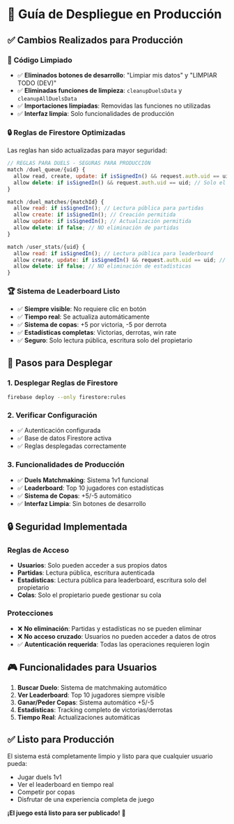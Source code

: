 # 🚀 Guía de Despliegue en Producción

## ✅ Cambios Realizados para Producción

### 🧹 **Código Limpiado**
- ✅ **Eliminados botones de desarrollo**: "Limpiar mis datos" y "LIMPIAR TODO (DEV)"
- ✅ **Eliminadas funciones de limpieza**: `cleanupDuelsData` y `cleanupAllDuelsData`
- ✅ **Importaciones limpiadas**: Removidas las funciones no utilizadas
- ✅ **Interfaz limpia**: Solo funcionalidades de producción

### 🔒 **Reglas de Firestore Optimizadas**

Las reglas han sido actualizadas para mayor seguridad:

```javascript
// REGLAS PARA DUELS - SEGURAS PARA PRODUCCIÓN
match /duel_queue/{uid} {
  allow read, create, update: if isSignedIn() && request.auth.uid == uid; // Solo el propietario
  allow delete: if isSignedIn() && request.auth.uid == uid; // Solo el propietario
}

match /duel_matches/{matchId} {
  allow read: if isSignedIn(); // Lectura pública para partidas
  allow create: if isSignedIn(); // Creación permitida
  allow update: if isSignedIn(); // Actualización permitida
  allow delete: if false; // NO eliminación de partidas
}

match /user_stats/{uid} {
  allow read: if isSignedIn(); // Lectura pública para leaderboard
  allow create, update: if isSignedIn() && request.auth.uid == uid; // Solo el propietario
  allow delete: if false; // NO eliminación de estadísticas
}
```

### 🏆 **Sistema de Leaderboard Listo**

- ✅ **Siempre visible**: No requiere clic en botón
- ✅ **Tiempo real**: Se actualiza automáticamente
- ✅ **Sistema de copas**: +5 por victoria, -5 por derrota
- ✅ **Estadísticas completas**: Victorias, derrotas, win rate
- ✅ **Seguro**: Solo lectura pública, escritura solo del propietario

## 🚀 **Pasos para Desplegar**

### 1. **Desplegar Reglas de Firestore**
```bash
firebase deploy --only firestore:rules
```

### 2. **Verificar Configuración**
- ✅ Autenticación configurada
- ✅ Base de datos Firestore activa
- ✅ Reglas desplegadas correctamente

### 3. **Funcionalidades de Producción**
- ✅ **Duels Matchmaking**: Sistema 1v1 funcional
- ✅ **Leaderboard**: Top 10 jugadores con estadísticas
- ✅ **Sistema de Copas**: +5/-5 automático
- ✅ **Interfaz Limpia**: Sin botones de desarrollo

## 🔒 **Seguridad Implementada**

### **Reglas de Acceso**
- **Usuarios**: Solo pueden acceder a sus propios datos
- **Partidas**: Lectura pública, escritura autenticada
- **Estadísticas**: Lectura pública para leaderboard, escritura solo del propietario
- **Colas**: Solo el propietario puede gestionar su cola

### **Protecciones**
- ❌ **No eliminación**: Partidas y estadísticas no se pueden eliminar
- ❌ **No acceso cruzado**: Usuarios no pueden acceder a datos de otros
- ✅ **Autenticación requerida**: Todas las operaciones requieren login

## 🎮 **Funcionalidades para Usuarios**

1. **Buscar Duelo**: Sistema de matchmaking automático
2. **Ver Leaderboard**: Top 10 jugadores siempre visible
3. **Ganar/Peder Copas**: Sistema automático +5/-5
4. **Estadísticas**: Tracking completo de victorias/derrotas
5. **Tiempo Real**: Actualizaciones automáticas

## ✅ **Listo para Producción**

El sistema está completamente limpio y listo para que cualquier usuario pueda:
- Jugar duels 1v1
- Ver el leaderboard en tiempo real
- Competir por copas
- Disfrutar de una experiencia completa de juego

**¡El juego está listo para ser publicado!** 🎉
